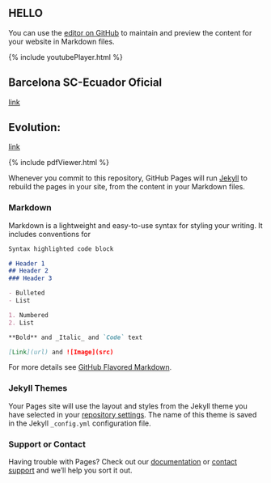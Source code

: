 ## HELLO
You can use the [editor on GitHub](https://github.com/ofmendez/Portfolio/edit/master/index.md) to maintain and preview the content for your website in Markdown files.

{% include youtubePlayer.html  %}

## Barcelona SC-Ecuador Oficial

[link](https://play.google.com/store/apps/details?id=com.BarcelonaSC.BarcelonaApp)

## Evolution:

[link](https://play.google.com/store/apps/details?id=com.WiseInMedia.Evolution)

{% include pdfViewer.html %}


Whenever you commit to this repository, GitHub Pages will run [Jekyll](https://jekyllrb.com/) to rebuild the pages in your site, from the content in your Markdown files.

### Markdown

Markdown is a lightweight and easy-to-use syntax for styling your writing. It includes conventions for

```markdown
Syntax highlighted code block

# Header 1
## Header 2
### Header 3

- Bulleted
- List

1. Numbered
2. List

**Bold** and _Italic_ and `Code` text

[Link](url) and ![Image](src)
```

For more details see [GitHub Flavored Markdown](https://guides.github.com/features/mastering-markdown/).

### Jekyll Themes

Your Pages site will use the layout and styles from the Jekyll theme you have selected in your [repository settings](https://github.com/ofmendez/Portfolio/settings). The name of this theme is saved in the Jekyll `_config.yml` configuration file.

### Support or Contact

Having trouble with Pages? Check out our [documentation](https://help.github.com/categories/github-pages-basics/) or [contact support](https://github.com/contact) and we’ll help you sort it out.


